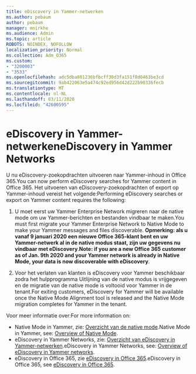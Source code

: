 ```yaml
---
title: eDiscovery in Yammer-netwerken
ms.author: pebaum
author: pebaum
manager: mnirkhe
ms.audience: Admin
ms.topic: article
ROBOTS: NOINDEX, NOFOLLOW
localization_priority: Normal
ms.collection: Adm_O365
ms.custom:
- "3200003"
- "3533"
ms.openlocfilehash: adc5dba801236bfbcff30d3fa151f8d0463be3cd
ms.sourcegitcommit: 9ab422063e5a474c92ed956d42d222b90336fecb
ms.translationtype: MT
ms.contentlocale: nl-NL
ms.lasthandoff: 03/11/2020
ms.locfileid: "42600595"
---
```

# <a name="ediscovery-in-yammer-networks"></a><span data-ttu-id="c7387-102">eDiscovery in Yammer-netwerken</span><span class="sxs-lookup"><span data-stu-id="c7387-102">eDiscovery in Yammer Networks</span></span>

<span data-ttu-id="c7387-103">U nu eDiscovery-zoekopdrachten uitvoeren naar Yammer-inhoud in Office 365.</span><span class="sxs-lookup"><span data-stu-id="c7387-103">You can now perform eDiscovery searches for Yammer content in Office 365.</span></span>  <span data-ttu-id="c7387-104">Het uitvoeren van eDiscovery-zoekopdrachten of export op Yammer-inhoud vereist het volgende:</span><span class="sxs-lookup"><span data-stu-id="c7387-104">Performing eDiscovery searches or export on Yammer content requires the following:</span></span>

1. <span data-ttu-id="c7387-105">U moet eerst uw Yammer Enterprise Network migreren naar de native mode om uw Yammer-berichten en bestanden vindbaar te maken.</span><span class="sxs-lookup"><span data-stu-id="c7387-105">You must first migrate your Yammer Enterprise Network to Native Mode to make your Yammer messages and files discoverable.</span></span> <span data-ttu-id="c7387-106">**Opmerking: als u vanaf 9 januari 2020 een nieuwe Office 365-klant bent en uw Yammer-netwerk al in de native modus staat, zijn uw gegevens nu vindbaar met eDiscovery**.</span><span class="sxs-lookup"><span data-stu-id="c7387-106">**Note: if you are a new Office 365 customer as of Jan. 9th 2020 and your Yammer network is already in Native Mode, your data is now discoverable with eDiscovery**.</span></span>

2. <span data-ttu-id="c7387-107">Voor het verlaten van klanten is eDiscovery voor Yammer beschikbaar zodra het hulpprogramma Uitlijning van de native modus is vrijgegeven en de migratie van de native mode is voltooid voor Yammer in de tenant.</span><span class="sxs-lookup"><span data-stu-id="c7387-107">For exiting customers, eDiscovery for Yammer will be available once the Native Mode Alignment tool is released and the Native Mode migration completes for Yammer in the tenant.</span></span>

<span data-ttu-id="c7387-108">Voor meer informatie over:</span><span class="sxs-lookup"><span data-stu-id="c7387-108">For more information on:</span></span>

- <span data-ttu-id="c7387-109">Native Mode in Yammer, zie: [Overzicht van de native mode](https://docs.microsoft.com/yammer/configure-your-yammer-network/overview-native-mode).</span><span class="sxs-lookup"><span data-stu-id="c7387-109">Native Mode in Yammer, see: [Overview of Native Mode](https://docs.microsoft.com/yammer/configure-your-yammer-network/overview-native-mode).</span></span>
- <span data-ttu-id="c7387-110">eDiscovery in Yammer Networks, zie: [Overzicht van eDiscovery in Yammer-netwerken](https://docs.microsoft.com/yammer/manage-security-and-compliance/overview-of-ediscovery).</span><span class="sxs-lookup"><span data-stu-id="c7387-110">eDiscovery in Yammer Networks, see: [Overview of eDiscovery in Yammer networks](https://docs.microsoft.com/yammer/manage-security-and-compliance/overview-of-ediscovery).</span></span>
- <span data-ttu-id="c7387-111">eDiscovery in Office 365, zie [eDiscovery in Office 365](https://docs.microsoft.com/microsoft-365/compliance/ediscovery).</span><span class="sxs-lookup"><span data-stu-id="c7387-111">eDiscovery in Office 365, see [eDiscovery in Office 365](https://docs.microsoft.com/microsoft-365/compliance/ediscovery).</span></span>
